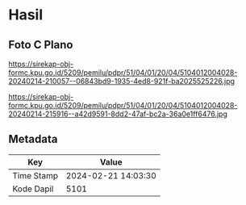 # Hasil

## Foto C Plano

https://sirekap-obj-formc.kpu.go.id/5209/pemilu/pdpr/51/04/01/20/04/5104012004028-20240214-210057--06843bd9-1935-4ed8-921f-ba2025525226.jpg

https://sirekap-obj-formc.kpu.go.id/5209/pemilu/pdpr/51/04/01/20/04/5104012004028-20240214-215916--a42d9591-8dd2-47af-bc2a-36a0e1ff6476.jpg


## Metadata

| Key        | Value               |
| ---------- | ------------------- |
| Time Stamp | 2024-02-21 14:03:30 |
| Kode Dapil | 5101                |



